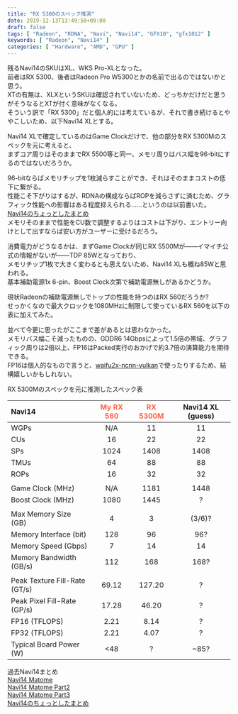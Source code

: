 ```yaml
---
title: "RX 5300のスペック推測"
date: 2019-12-13T13:49:50+09:00
draft: false
tags: [ "Radeon", "RDNA", "Navi", "Navi14", "GFX10", "gfx1012" ]
keywords: [ "Radeon", "Navi14" ]
categories: [ "Hardware", "AMD", "GPU" ]
---
```


残るNavi14のSKUはXL、WKS Pro-XLとなった。  
前者はRX 5300、後者はRadeon Pro W5300とかの名前で出るのではないかと思う。  
XTの有無は、XLXというSKUは確認されていないため、どっちかだけだと思うがそうなるとXTが付く意味がなくなる。  
そういう訳で「RX 5300」だと個人的には考えているが、それで書き続けるとややこしいため、以下Navi14 XLとする。  

Navi14 XLで確定しているのはGame Clockだけで、他の部分をRX 5300Mのスペックを元に考えると、  
まずコア周りはそのままでRX 5500等と同一、メモリ周りはバス幅を96-bitにするのではないだろうか。  

96-bitならばメモリチップを1枚減らすことができ、それはそのままコストの低下に繋がる。  
性能こそ下がりはするが、RDNAの構成ならばROPを減らさずに済むため、グラフィック性能への影響はある程度抑えられる……というのは以前書いた。
[Navi14のちょっとしたまとめ](/posts/2019/12/06/navi14-a-little-matome/#rop%E3%81%AE%E7%8A%A0%E7%89%B2%E3%81%AA%E3%81%8F%E3%83%A1%E3%83%A2%E3%83%AA%E3%83%90%E3%82%B9%E5%B9%85%E5%89%8A%E6%B8%9B-l2%E3%82%AD%E3%83%A3%E3%83%83%E3%82%B7%E3%83%A5%E4%B8%80%E9%83%A8%E7%84%A1%E5%8A%B9)  
メモリそのままで性能をCU数で調整するよりはコストは下がり、エントリー向けとして出すならば安い方がユーザーに受けるだろう。  

消費電力がどうなるかは、まずGame Clockが同じRX 5500Mが――イマイチ公式の情報がないが――TDP 85Wとなっており、  
メモリチップ1枚で大きく変わるとも思えないため、Navi14 XLも概ね85Wと思われる。  
基本補助電源1x 6-pin、Boost Clock次第で補助電源無しがあるかどうか。  

現状Radeonの補助電源無しでトップの性能を持つのはRX 560だろうか?  
せっかくなので最大クロックを1080MHzに制限して使っているRX 560を以下の表に加えてみた。  

並べて今更に思ったがここまで差があるとは思わなかった。  
メモリバス幅こそ減ったものの、GDDR6 14Gbpsによって1.5倍の帯域、グラフィック周りは2倍以上、FP16はPacked実行のおかげで約3.7倍の演算能力を期待できる。  
FP16は個人的なもので言うと、[waifu2x-ncnn-vulkan](https://github.com/nihui/waifu2x-ncnn-vulkan)で使ったりするため、結構嬉しいかもしれない。  

RX 5300Mのスペックを元に推測したスペック表  

| Navi14 | <span style="color:tomato">My RX 560</span> | <span style="color:tomato">RX 5300M</span> | Navi14 XL (guess) |
| :--- | :---: | :---: | :---: |
| WGPs | N/A | 11 | 11 |
| CUs | 16 | 22 | 22 |
| SPs | 1024 | 1408 | 1408 |
| TMUs | 64 | 88 | 88 |
| ROPs | 16 | 32 | 32 |
|| 
| Game Clock (MHz) | N/A | 1181 | 1448 |
| Boost Clock (MHz) | 1080 | 1445 | ? |
||
| Max Memory Size (GB) | 4 | 3 | (3/6)? |
| Memory Interface (bit) | 128 | 96 | 96? |
| Memory Speed (Gbps) | 7 | 14 | 14 |
| Memory Bandwidth (GB/s) | 112 | 168 | 168? |
||
| Peak Texture Fill-Rate (GT/s) | 69.12 | 127.20 | ? |
| Peak Pixel Fill-Rate (GP/s) | 17.28 | 46.20 | ? |
| FP16 (TFLOPS) | 2.21 | 8.14 | ? |
| FP32 (TFLOPS) | 2.21 | 4.07 | ? |
| Typical Board Power (W) | <48 | ? | ~85? |

過去Navi14まとめ  
[Navi14 Matome](/posts/2019/11/04/navi14-matome/)  
[Navi14 Matome Part2](/posts/2019/11/13/navi14-matome-part2/)  
[Navi14 Matome Part3](/posts/2019/11/14/navi14-matome-part3/)  
[Navi14のちょっとしたまとめ](/posts/2019/12/06/navi14-a-little-matome/)  
